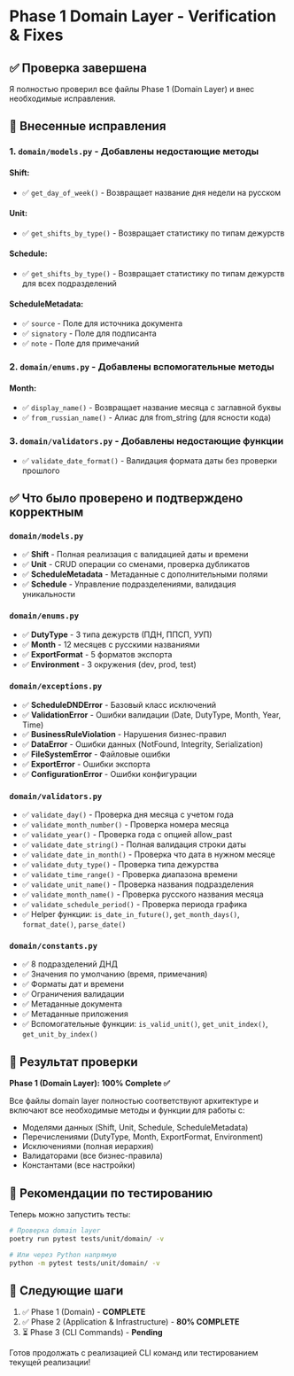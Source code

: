 # Phase 1 Domain Layer - Verification & Fixes

## ✅ Проверка завершена

Я полностью проверил все файлы Phase 1 (Domain Layer) и внес необходимые исправления.

## 🔧 Внесенные исправления

### 1. `domain/models.py` - Добавлены недостающие методы

#### Shift:
- ✅ `get_day_of_week()` - Возвращает название дня недели на русском

#### Unit:
- ✅ `get_shifts_by_type()` - Возвращает статистику по типам дежурств

#### Schedule:
- ✅ `get_shifts_by_type()` - Возвращает статистику по типам дежурств для всех подразделений

#### ScheduleMetadata:
- ✅ `source` - Поле для источника документа
- ✅ `signatory` - Поле для подписанта
- ✅ `note` - Поле для примечаний

### 2. `domain/enums.py` - Добавлены вспомогательные методы

#### Month:
- ✅ `display_name()` - Возвращает название месяца с заглавной буквы
- ✅ `from_russian_name()` - Алиас для from_string (для ясности кода)

### 3. `domain/validators.py` - Добавлены недостающие функции

- ✅ `validate_date_format()` - Валидация формата даты без проверки прошлого

## ✅ Что было проверено и подтверждено корректным

### `domain/models.py`
- ✅ **Shift** - Полная реализация с валидацией даты и времени
- ✅ **Unit** - CRUD операции со сменами, проверка дубликатов
- ✅ **ScheduleMetadata** - Метаданные с дополнительными полями
- ✅ **Schedule** - Управление подразделениями, валидация уникальности

### `domain/enums.py`
- ✅ **DutyType** - 3 типа дежурств (ПДН, ППСП, УУП)
- ✅ **Month** - 12 месяцев с русскими названиями
- ✅ **ExportFormat** - 5 форматов экспорта
- ✅ **Environment** - 3 окружения (dev, prod, test)

### `domain/exceptions.py`
- ✅ **ScheduleDNDError** - Базовый класс исключений
- ✅ **ValidationError** - Ошибки валидации (Date, DutyType, Month, Year, Time)
- ✅ **BusinessRuleViolation** - Нарушения бизнес-правил
- ✅ **DataError** - Ошибки данных (NotFound, Integrity, Serialization)
- ✅ **FileSystemError** - Файловые ошибки
- ✅ **ExportError** - Ошибки экспорта
- ✅ **ConfigurationError** - Ошибки конфигурации

### `domain/validators.py`
- ✅ `validate_day()` - Проверка дня месяца с учетом года
- ✅ `validate_month_number()` - Проверка номера месяца
- ✅ `validate_year()` - Проверка года с опцией allow_past
- ✅ `validate_date_string()` - Полная валидация строки даты
- ✅ `validate_date_in_month()` - Проверка что дата в нужном месяце
- ✅ `validate_duty_type()` - Проверка типа дежурства
- ✅ `validate_time_range()` - Проверка диапазона времени
- ✅ `validate_unit_name()` - Проверка названия подразделения
- ✅ `validate_month_name()` - Проверка русского названия месяца
- ✅ `validate_schedule_period()` - Проверка периода графика
- ✅ Helper функции: `is_date_in_future()`, `get_month_days()`, `format_date()`, `parse_date()`

### `domain/constants.py`
- ✅ 8 подразделений ДНД
- ✅ Значения по умолчанию (время, примечания)
- ✅ Форматы дат и времени
- ✅ Ограничения валидации
- ✅ Метаданные документа
- ✅ Метаданные приложения
- ✅ Вспомогательные функции: `is_valid_unit()`, `get_unit_index()`, `get_unit_by_index()`

## 🎯 Результат проверки

**Phase 1 (Domain Layer): 100% Complete ✅**

Все файлы domain layer полностью соответствуют архитектуре и включают все необходимые методы и функции для работы с:
- Моделями данных (Shift, Unit, Schedule, ScheduleMetadata)
- Перечислениями (DutyType, Month, ExportFormat, Environment)
- Исключениями (полная иерархия)
- Валидаторами (все бизнес-правила)
- Константами (все настройки)

## 🧪 Рекомендации по тестированию

Теперь можно запустить тесты:

```bash
# Проверка domain layer
poetry run pytest tests/unit/domain/ -v

# Или через Python напрямую
python -m pytest tests/unit/domain/ -v
```

## 📝 Следующие шаги

1. ✅ Phase 1 (Domain) - **COMPLETE**
2. ✅ Phase 2 (Application & Infrastructure) - **80% COMPLETE**
3. ⏳ Phase 3 (CLI Commands) - **Pending**

Готов продолжать с реализацией CLI команд или тестированием текущей реализации!

